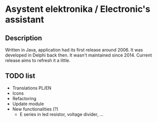 # Asystent elektronika / Electronic's assistant
## Description

Written in Java, application had its first release around 2006. It was developed in Delphi back then. It wasn't maintained since 2014. Current release aims to refresh it a little.

## TODO list
- Translations PL/EN
- Icons
- Refactoring
- Update module
- New functionalities (?)
    - E series in led resistor, voltage divider, ...